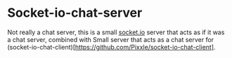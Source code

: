 # Socket-io-chat-server

Not really a chat server, this is a small [socket.io](https://socket.io/) server that acts as if it was a chat server, combined with 
Small server that acts as a chat server for (socket-io-chat-client)[https://github.com/Pixxle/socket-io-chat-client].
